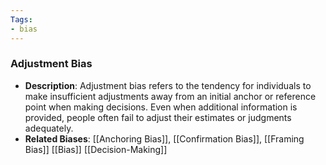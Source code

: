 ```yaml
---
Tags:
- bias
---
```


### **Adjustment Bias**

- **Description**: Adjustment bias refers to the tendency for individuals to make insufficient adjustments away from an initial anchor or reference point when making decisions. Even when additional information is provided, people often fail to adjust their estimates or judgments adequately.
- **Related Biases**: [[Anchoring Bias]], [[Confirmation Bias]], [[Framing Bias]]  [[Bias]]  [[Decision-Making]]